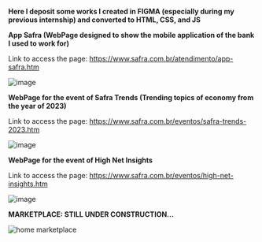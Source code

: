 **Here I deposit some works I created in FIGMA (especially during my previous internship) and converted to HTML, CSS, and JS**


**App Safra (WebPage designed to show the mobile application of the bank I used to work for)**

Link to access the page:
https://www.safra.com.br/atendimento/app-safra.htm

![image](https://github.com/alanaug/FIGMA-to-code/assets/135788151/740e7a5e-648f-44c0-9690-50e1776782eb)

**WebPage for the event of Safra Trends (Trending topics of economy from the year of 2023)**

Link to access the page:
https://www.safra.com.br/eventos/safra-trends-2023.htm

![image](https://github.com/alanaug/FIGMA-to-code/assets/135788151/479aa5b5-372a-4b7a-ac63-a08f280163c1)

**WebPage for the event of High Net Insights**

Link to access the page:
https://www.safra.com.br/eventos/high-net-insights.htm

![image](https://github.com/alanaug/FIGMA-to-code/assets/135788151/e89ff18d-8b65-454c-9bba-50acd6c39441)


**MARKETPLACE: STILL UNDER CONSTRUCTION...**

<img src="https://blogger.googleusercontent.com/img/a/AVvXsEiEymUbTsBVIuG7dPWZI3yL8MI5G0YE0EbFlQc3hQfWUf0RhX1LjdG0DzleiPLHDfI9skMCjJ6FqemuVWhpONhRxjzoSYz2dQUKhgddSLbq6NsoHBg8Y7Fxm0fpwbrrCE6DCCJAEkfcnxkOED4k15_mIQJA3SF-TVGwiMVN99j1cTGa5LB5A_9ERqlWALVh=w1565-h777" alt="home marketplace">
